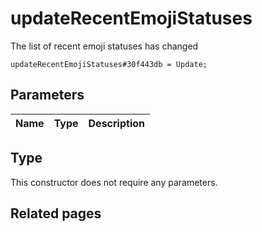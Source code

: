 # updateRecentEmojiStatuses
The list of recent emoji statuses has changed

```
updateRecentEmojiStatuses#30f443db = Update;
```

## Parameters
| Name | Type | Description |
| ---- | :----: | ----------- |


## Type
This constructor does not require any parameters.

## Related pages
